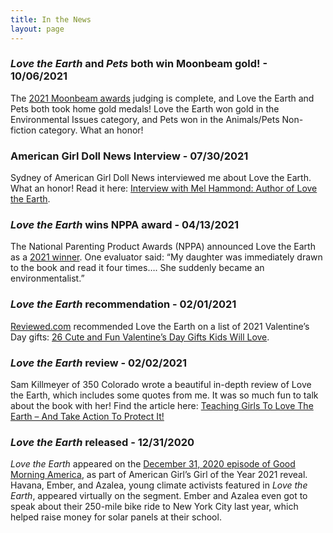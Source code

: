 ```yaml
---
title: In the News
layout: page
---
```


### _Love the Earth_ and _Pets_ both win Moonbeam gold! - 10/06/2021

The [2021 Moonbeam awards](https://moonbeamawards.com/98/2021-winners-temp-5) judging is complete, and Love the Earth and Pets both took home gold medals! Love the Earth won gold in the Environmental Issues category, and Pets won in the Animals/Pets Non-fiction category. What an honor! 

### American Girl Doll News Interview - 07/30/2021

Sydney of American Girl Doll News interviewed me about Love the Earth. What an honor! Read it here: [Interview with Mel Hammond: Author of Love the Earth](https://www.americangirldollnews.com/post/interview-with-mel-hammond-author-of-love-the-earth-collaboration-with-american-girl).

### _Love the Earth_ wins NPPA award - 04/13/2021

The National Parenting Product Awards (NPPA) announced Love the Earth as a [2021 winner](https://www.nappaawards.com/product/love-the-earth-understanding-climate-change-speaking-up-for-solutions-and-living-an-earth-friendly-life/). One evaluator said: “My daughter was immediately drawn to the book and read it four times…. She suddenly became an environmentalist.” 

### _Love the Earth_ recommendation - 02/01/2021

[Reviewed.com](http://reviewed.com/) recommended Love the Earth on a list of 2021 Valentine’s Day gifts: [26 Cute and Fun Valentine’s Day Gifts Kids Will Love](https://www.reviewed.com/parenting/features/26-best-valentines-day-gifts-kids-cute-gift-ideas-theyll-love). 

### _Love the Earth_ review - 02/02/2021
Sam Killmeyer of 350 Colorado wrote a beautiful in-depth review of Love the Earth, which includes some quotes from me. It was so much fun to talk about the book with her! Find the article here: [Teaching Girls To Love The Earth – And Take Action To Protect It!](https://350colorado.org/teaching-girls-to-love-the-earth-and-take-action-to-protect-it/)


### _Love the Earth_ released - 12/31/2020
_Love the Earth_ appeared on the [December 31, 2020 episode of Good Morning America](https://www.goodmorningamerica.com/living/video/gma-reveals-american-girls-2021-girl-year-74985384?fbclid=IwAR3B1Q4MHCyM7FJtvFQkO5I4MTWwpj0l7A5sWH1X8DhRF0E7nREnY9I7Hyo), as part of American Girl’s Girl of the Year 2021 reveal. Havana, Ember, and Azalea, young climate activists featured in _Love the Earth_, appeared virtually on the segment. Ember and Azalea even got to speak about their 250-mile bike ride to New York City last year, which helped raise money for solar panels at their school. 
